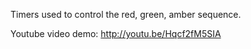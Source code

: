 Timers used to control the red, green, amber sequence.

Youtube video demo: http://youtu.be/Hqcf2fM5SIA
